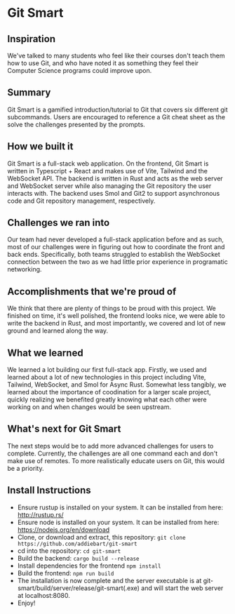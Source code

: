 # Git Smart

## Inspiration
We've talked to many students who feel like their courses don't teach them how to use Git, and who have noted it as something they feel their Computer Science programs could improve upon.
## Summary
Git Smart is a gamified introduction/tutorial to Git that covers six different git subcommands. Users are encouraged to reference a Git cheat sheet as the solve the challenges presented by the prompts.
## How we built it
Git Smart is a full-stack web application. On the frontend, Git Smart is written in Typescript + React and makes use of Vite, Tailwind and the WebSocket API. The backend is written in Rust and acts as the web server and WebSocket server while also managing the Git repository the user interacts with. The backend uses Smol and Git2 to support asynchronous code and Git repository management, respectively.
## Challenges we ran into
Our team had never developed a full-stack application before and as such, most of our challenges were in figuring out how to coordinate the front and back ends. Specifically, both teams struggled to establish the WebSocket connection between the two as we had little prior experience in programatic networking.
## Accomplishments that we're proud of
We think that there are plenty of things to be proud with this project. We finished on time, it's well polished, the frontend looks nice, we were able to write the backend in Rust, and most importantly, we covered and lot of new ground and learned along the way.
## What we learned
We learned a lot building our first full-stack app. Firstly, we used and learned about a lot of new technologies in this project including Vite, Tailwind, WebSocket, and Smol for Async Rust. Somewhat less tangibly, we learned about the importance of coodination for a larger scale project, quickly realizing we benefited greatly knowing what each other were working on and when changes would be seen upstream.
## What's next for Git Smart
The next steps would be to add more advanced challenges for users to complete. Currently, the challenges are all one command each and don't make use of remotes. To more realistically educate users on Git, this would be a priority.
## Install Instructions
- Ensure rustup is installed on your system. It can be installed from here: http://rustup.rs/
- Ensure node is installed on your system. It can be installed from here: https://nodejs.org/en/download
- Clone, or download and extract, this repository: `git clone https://github.com/addiebart/git-smart`
- cd into the repository: `cd git-smart`
- Build the backend: `cargo build --release`
- Install dependencies for the frontend `npm install`
- Build the frontend: `npm run build`
- The installation is now complete and the server executable is at git-smart/build/server/release/git-smart(.exe) and will start the web server at localhost:8080.
- Enjoy! 
